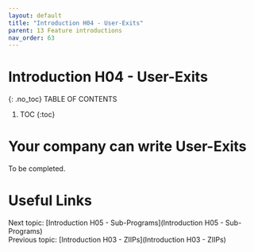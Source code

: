 ```yaml
---
layout: default
title: "Introduction H04 - User-Exits"
parent: 13 Feature introductions
nav_order: 63
---
```


# Introduction H04 - User-Exits
{: .no_toc}
TABLE OF CONTENTS 
1. TOC
{:toc}  

# Your company can write User-Exits
To be completed.  
  


# Useful Links
Next topic: [Introduction H05 - Sub-Programs](Introduction H05 - Sub-Programs)  
Previous topic: [Introduction H03 - ZIIPs](Introduction H03 - ZIIPs)  

